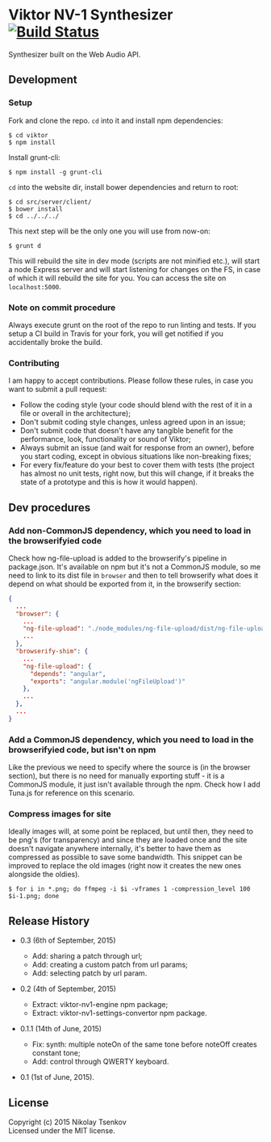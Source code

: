 # Viktor NV-1 Synthesizer [![Build Status](https://secure.travis-ci.org/nicroto/viktor.png?branch=master)](http://travis-ci.org/nicroto/viktor)

Synthesizer built on the Web Audio API.

## Development

### Setup

Fork and clone the repo. `cd` into it and install npm dependencies:

```shell
$ cd viktor
$ npm install
```

Install grunt-cli:

```shell
$ npm install -g grunt-cli
```

`cd` into the website dir, install bower dependencies and return to root:

```shell
$ cd src/server/client/
$ bower install
$ cd ../../../
```

This next step will be the only one you will use from now-on:

```shell
$ grunt d
```

This will rebuild the site in dev mode (scripts are not minified etc.), will start a node Express server and will start listening for changes on the FS, in case of which it will rebuild the site for you. You can access the site on `localhost:5000`.

### Note on commit procedure

Always execute grunt on the root of the repo to run linting and tests. If you setup a CI build in Travis for your fork, you will get notified if you accidentally broke the build.

### Contributing

I am happy to accept contributions. Please follow these rules, in case you want to submit a pull request:
 * Follow the coding style (your code should blend with the rest of it in a file or overall in the architecture);
 * Don't submit coding style changes, unless agreed upon in an issue;
 * Don't submit code that doesn't have any tangible benefit for the performance, look, functionality or sound of Viktor;
 * Always submit an issue (and wait for response from an owner), before you start coding, except in obvious situations like non-breaking fixes;
 * For every fix/feature do your best to cover them with tests (the project has almost no unit tests, right now, but this will change, if it breaks the state of a prototype and this is how it would happen).

## Dev procedures

### Add non-CommonJS dependency, which you need to load in the browserifyied code

Check how ng-file-upload is added to the browserify's pipeline in package.json. It's available on npm but it's not a CommonJS module, so me need to link to its dist file in `browser` and then to tell browserify what does it depend on what should be exported from it, in the browserify section:

```json
{
  ...
  "browser": {
	...
    "ng-file-upload": "./node_modules/ng-file-upload/dist/ng-file-upload-all.js",
    ...
  },
  "browserify-shim": {
  	...
    "ng-file-upload": {
      "depends": "angular",
      "exports": "angular.module('ngFileUpload')"
    },
    ...
  },
  ...
}
```

### Add a CommonJS dependency, which you need to load in the browserifyied code, but isn't on npm

Like the previous we need to specify where the source is (in the browser section), but there is no need for manually exporting stuff - it is a CommonJS module, it just isn't available through the npm. Check how I add Tuna.js for reference on this scenario.

### Compress images for site

Ideally images will, at some point be replaced, but until then, they need to be png's (for transparency) and since they are loaded once and the site doesn't navigate anywhere internally, it's better to have them as compressed as possible to save some bandwidth. This snippet can be improved to replace the old images (right now it creates the new ones alongside the oldies).

```
$ for i in *.png; do ffmpeg -i $i -vframes 1 -compression_level 100 $i-1.png; done
```

## Release History

 * 0.3 (6th of September, 2015)
   * Add: sharing a patch through url;
   * Add: creating a custom patch from url params;
   * Add: selecting patch by url param.
 * 0.2 (4th of September, 2015)
   * Extract: viktor-nv1-engine npm package;
   * Extract: viktor-nv1-settings-convertor npm package.

 * 0.1.1 (14th of June, 2015)
   * Fix: synth: multiple noteOn of the same tone before noteOff creates constant tone;
   * Add: control through QWERTY keyboard.

 * 0.1 (1st of June, 2015).

## License
Copyright (c) 2015 Nikolay Tsenkov  
Licensed under the MIT license.
